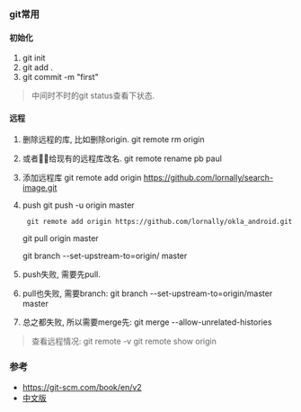 ### git常用
#### 初始化
1. git init
2. git add .
3. git commit -m "first"
> 中间时不时的git status查看下状态.

#### 远程
1. 删除远程的库, 比如删除origin.
        git remote rm origin
2. 或者给现有的远程库改名.
        git remote rename pb paul
2. 添加远程库
        git remote add origin https://github.com/lornally/search-image.git
3. push
        git push -u origin master

        git remote add origin https://github.com/lornally/okla_android.git

      git pull origin master

      git branch --set-upstream-to=origin/<branch> master
4. push失败, 需要先pull.
5. pull也失败, 需要branch:
      git branch --set-upstream-to=origin/master master
6. 总之都失败, 所以需要merge先:
      git merge  --allow-unrelated-histories

> 查看远程情况: git remote -v
>git remote show origin

### 参考
- https://git-scm.com/book/en/v2
- [中文版](https://git-scm.com/book/zh/v1/Git-基础-远程仓库的使用)
